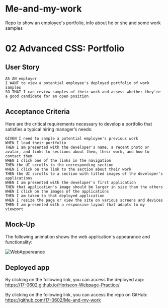 # Me-and-my-work
Repo to show an employee's portfolio, info about he or she and some work samples

# 02 Advanced CSS: Portfolio

## User Story

```
AS AN employer
I WANT to view a potential employee's deployed portfolio of work samples
SO THAT I can review samples of their work and assess whether they're a good candidate for an open position
```


## Acceptance Criteria

Here are the critical requirements necessary to develop a portfolio that satisfies a typical hiring manager’s needs:

```
GIVEN I need to sample a potential employee's previous work
WHEN I load their portfolio
THEN I am presented with the developer's name, a recent photo or avatar, and links to sections about them, their work, and how to contact them
WHEN I click one of the links in the navigation
THEN the UI scrolls to the corresponding section
WHEN I click on the link to the section about their work
THEN the UI scrolls to a section with titled images of the developer's applications
WHEN I am presented with the developer's first application
THEN that application's image should be larger in size than the others
WHEN I click on the images of the applications
THEN I am taken to that deployed application
WHEN I resize the page or view the site on various screens and devices
THEN I am presented with a responsive layout that adapts to my viewport
```


## Mock-Up

The following animation shows the web application's appearance and functionality:

![WebAppereance](assets/images/02-advanced-css-homework-demo.gif)

## Deployed app
By clicking on the following link, you can access the deployed app: <link>https://17-0602.github.io/Horiseon-Webpage-Practice/</link>


By clicking on the following link, you can access the repo on GitHub: <link>https://github.com/17-0602/Me-and-my-work</link>